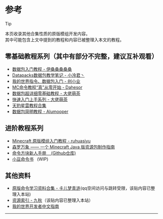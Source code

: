 # 参考
<ColorLine :height="4"/>

> [!TIP]
> 本页收录其他合集性质的原版模组开发内容。  
> 其中可能包含上文中提到的教程和内容已被整理入本文的教程。  

## 零基础教程系列（其中有部分不完整，建议互补观看）
- [数据包入门教程 - 伊桑桑桑桑桑](/feature/archive/202504/1/content.md)
- [Datapacks数据包教学笔记 - 小泠君丶](https://space.bilibili.com/166572139/lists/6211) 
- [我的世界指令、数据包入门 - 创小业](https://space.bilibili.com/133430292/lists/8272)
- [MC命令教程“真”从零开始 - Dahesor ](https://www.bilibili.com/read/readlist/rl833427)
- [数据包超详细零基础教程 - 大佬萌茶](https://space.bilibili.com/320500029/lists/4238047)
- [快速入门上手系列 - 大佬萌茶](https://space.bilibili.com/320500029/lists/3167326)
- [天豹星雲教程合集](/index/附录1.md)
- [数据包简明教程 - Alumooper](https://space.bilibili.com/280394409/lists/1398896)
## 进阶教程系列
- [Minecraft 原版模组入门教程 - ruhuasiyu](https://zhangshenxing.github.io/VanillaModTutorial/)
- [森罗万象 —— 一个 Minecraft Java 版资源包制作指南](https://sqwatermark.com/resguide/)
- [命令方块新人手册&nbsp; &nbsp; ](https://commandtutorials.neocities.org/)[(Github仓库)](https://github.com/pca006132/CommandReference)
- [小豆命令书](https://xdcmd.vari.fun/)&nbsp;&nbsp;&nbsp;(WIP)

## 其他资料
- [原版命令学习资料合集 - 卡儿梦青涟](https://h5.qzone.qq.com/ugc/share/?sharetag=13CDCBFD5F18EA630A181BBBBDC17C86&loginfrom=4&jumptoqzone=1&subtype&ciphertext&blog_photo&g=85&res_uin=3315302995&cellid=1730644710&subid&bp1&bp2&bp7&appid=2&g_f=2000000103&_refluxos=a10)(qq空间访问与跳转受限，该贴内容已整理入本站)
- [资源索引 - 九秋](https://docs.qq.com/doc/DT1NKSnNjT0FiT2VS)（该贴内容已整理入本站）
- [我的世界开发者中文指南](https://mouse0w0.github.io/MinecraftDeveloperGuide)
---
<script setup>
import { useData } from 'vitepress'
import ColorLine from '/.vitepress/vue/ColorLine.vue'
const { isDark } = useData()
</script>

<ClientOnly>
  <GiscusComment
    repo="CR-019/datapack-index"
    repoId="R_kgDONRhuqw"
    category="闲聊 Chats"
    categoryId="DIC_kwDONRhuq84CkchW"
    mapping="number"
    term="10"
    :strict="false"
    :reactionsEnabled="true"
    emitMetadata="0"
    inputPosition="top"
    :theme="isDark ? 'dark' : 'light'"
    lang="zh-CN"
    loading="lazy"
    class="giscus-wrapper"
  />
</ClientOnly>

<style>
.giscus-wrapper {
  margin: 3rem auto;
  max-width: 800px;
  padding-top: 2rem;
  border-top: 1px solid var(--vp-c-divider);
}
</style>